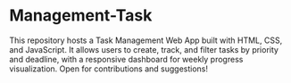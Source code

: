 # Management-Task
This repository hosts a Task Management Web App built with HTML, CSS, and JavaScript. It allows users to create, track, and filter tasks by priority and deadline, with a responsive dashboard for weekly progress visualization. Open for contributions and suggestions!
